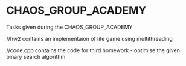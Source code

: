 # CHAOS_GROUP_ACADEMY
Tasks given during the CHAOS_GROUP_ACADEMY

//hw2 contains an implementaion of life game using multithreading

//code.cpp contains the code for third homework - optimise the given binary search algorithm
